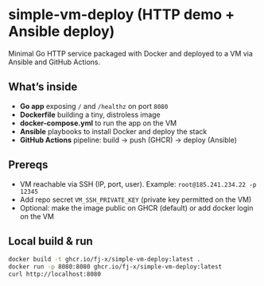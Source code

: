 # simple-vm-deploy (HTTP demo + Ansible deploy)

Minimal Go HTTP service packaged with Docker and deployed to a VM via Ansible and GitHub Actions.

## What’s inside
- **Go app** exposing `/` and `/healthz` on port `8080`
- **Dockerfile** building a tiny, distroless image
- **docker-compose.yml** to run the app on the VM
- **Ansible** playbooks to install Docker and deploy the stack
- **GitHub Actions** pipeline: build → push (GHCR) → deploy (Ansible)

## Prereqs
- VM reachable via SSH (IP, port, user). Example: `root@185.241.234.22 -p 12345`
- Add repo secret `VM_SSH_PRIVATE_KEY` (private key permitted on the VM)
- Optional: make the image public on GHCR (default) or add docker login on the VM


## Local build & run
```bash
docker build -t ghcr.io/fj-x/simple-vm-deploy:latest .
docker run -p 8080:8080 ghcr.io/fj-x/simple-vm-deploy:latest
curl http://localhost:8080
